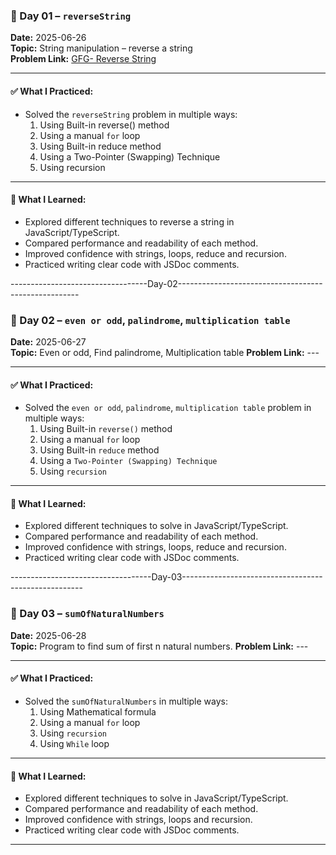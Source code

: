 ### 📅 Day 01 – `reverseString`

**Date:** 2025-06-26  
**Topic:** String manipulation – reverse a string  
**Problem Link:** [GFG- Reverse String](https:***.com)  

---

#### ✅ What I Practiced:
- Solved the `reverseString` problem in multiple ways:
  1. Using Built-in reverse() method
  2. Using a manual `for` loop
  3. Using Built-in reduce method
  4. Using a Two-Pointer (Swapping) Technique
  5. Using recursion

---

#### 🧠 What I Learned:
- Explored different techniques to reverse a string in JavaScript/TypeScript.
- Compared performance and readability of each method.
- Improved confidence with strings, loops, reduce and recursion.
- Practiced writing clear code with JSDoc comments.

----------------------------------Day-02-----------------------------------------------------

### 📅 Day 02 – `even or odd`, `palindrome`, `multiplication table`

**Date:** 2025-06-27  
**Topic:** Even or odd, Find palindrome, Multiplication table
**Problem Link:** --- 

---

#### ✅ What I Practiced:
- Solved the `even or odd`, `palindrome`, `multiplication table` problem in multiple ways:
  1. Using Built-in `reverse()` method
  2. Using a manual `for` loop
  3. Using Built-in `reduce` method
  4. Using a `Two-Pointer (Swapping) Technique`
  5. Using `recursion`

---

#### 🧠 What I Learned:
- Explored different techniques to solve in JavaScript/TypeScript.
- Compared performance and readability of each method.
- Improved confidence with strings, loops, reduce and recursion.
- Practiced writing clear code with JSDoc comments.

-----------------------------------Day-03-----------------------------------------------------

### 📅 Day 03 – `sumOfNaturalNumbers`

**Date:** 2025-06-28  
**Topic:** Program to find sum of first n natural numbers.
**Problem Link:** --- 

---

#### ✅ What I Practiced:
- Solved the `sumOfNaturalNumbers` in multiple ways:
  1. Using Mathematical formula
  2. Using a manual `for` loop
  3. Using `recursion`
  4. Using `While` loop

---

#### 🧠 What I Learned:
- Explored different techniques to solve in JavaScript/TypeScript.
- Compared performance and readability of each method.
- Improved confidence with strings, loops and recursion.
- Practiced writing clear code with JSDoc comments.

---